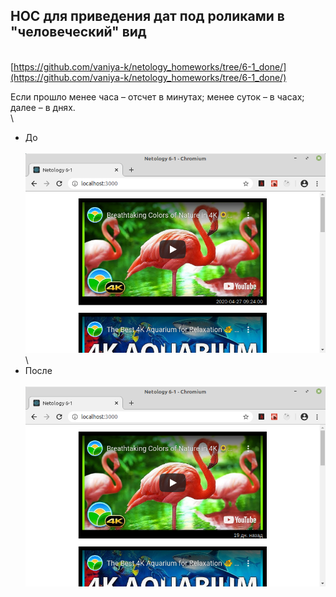 ## HOC для приведения дат под роликами в "человеческий" вид
\
[https://github.com/vaniya-k/netology_homeworks/tree/6-1_done/](https://github.com/vaniya-k/netology_homeworks/tree/6-1_done/)

Если прошло менее часа &ndash; отсчет в минутах; менее суток &ndash; в часах; далее &ndash; в днях.
\
\
* До
\
\
![Before](01.png)
\
\
* После
\
\
![After](02.png)

